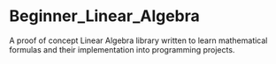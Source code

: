 # Beginner_Linear_Algebra
A proof of concept Linear Algebra library written to learn mathematical formulas and their implementation into programming projects.
